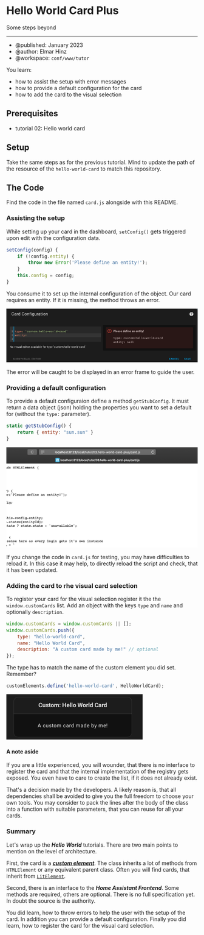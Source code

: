 # Hello World Card Plus

Some steps beyond

***

* @published: January 2023
* @author: Elmar Hinz
* @workspace: `conf/www/tutor`

You learn:

* how to assist the setup with error messages
* how to provide a default configuration for the card
* how to add the card to the visual selection

## Prerequisites

* tutorial 02: Hello world card

## Setup

Take the same steps as for the previous tutorial. Mind to update the
path of the resource of the `hello-world-card` to match this repository.

## The Code

Find the code in the file named `card.js` alongside with this README.

### Assisting the setup

While setting up your card in the dashboard, `setConfig()` gets triggered upon
edit with the configuration data.

```js
setConfig(config) {
    if (!config.entity) {
        throw new Error('Please define an entity!');
    }
    this.config = config;
}
```

You consume it to set up the internal
configuration of the object. Our card requires an entity. If it is missing, the
method throws an error.

![entity message](img/entity-msg.png)

The error will be caught to be displayed in an error frame to guide the user.

### Providing a default configuration

To provide a default configuraion define a method `getStubConfig`. It must
return a data object (json) holding the properties you want to set a default for
(without the `type:` parameter).

```js
static getStubConfig() {
    return { entity: "sun.sun" }
}
```

![calling card.js in the browser](img/script-in-browser.png)

If you change the code in `card.js` for testing, you may have difficulties to
reload it. In this case it may help, to directly reload the script and check,
that it has been updated.

### Adding the card to rhe visual card selection

To register your card for the visual selection register it the the
`window.customCards` list. Add an object with the keys `type` and `name` and
optionally `description`.

```js
window.customCards = window.customCards || [];
window.customCards.push({
    type: "hello-world-card",
    name: "Hello World Card",
    description: "A custom card made by me!" // optional
});
```

The type has to match the name of the custom element you did set. Remember?

```js
customElements.define('hello-world-card', HelloWorldCard);
```

![visual selection](img/visual-selection.png)

#### A note aside

If you are a little experienced, you will wounder, that there is no interface to
register the card and that the internal implementation of the registry gets
exposed. You even have to care to create the list, if it does not already exist.

That's a decision made by the developers. A likely reason is, that all
dependencies shall be avoided to give you the full freedom to choose your own
tools. You may consider to pack the lines after the body of the class into a
function with suitable parameters, that you can reuse for all your cards.

### Summary

Let's wrap up the ***Hello World*** tutorials. There are two main points to
mention on the level of architecture.

First, the card is a [***custom
element***](https://developer.mozilla.org/en-US/docs/Web/Web_Components/Using_custom_elements).
The class inherits  a lot of methods from `HTMLElement` or any equivalent parent
class. Often you will find cards, that inherit from [`LitElement`](https://lit.dev).

Second, there is an interface to the ***Home Assistant Frontend***. Some methods
are required, others are optional. There is no full specification yet. In doubt
the source is the authority.

You did learn, how to throw errors to help the user with the setup of the card.
In addition you can provide a default configuration. Finally you did learn, how
to register the card for the visual card selection.
